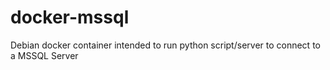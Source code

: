 # docker-mssql
Debian docker container intended to run python script/server to connect to a MSSQL Server

